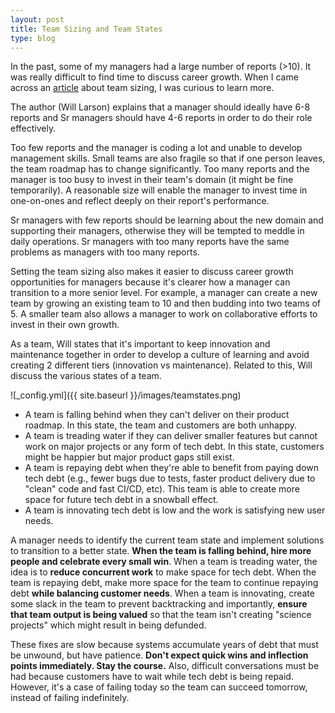 ```yaml
---
layout: post
title: Team Sizing and Team States
type: blog
---
```


In the past, some of my managers had a large number of reports (>10). It was really difficult to find time to discuss career growth. When I came across an [article](https://review.firstround.com/how-to-size-and-assess-teams-from-an-eng-lead-at-stripe-uber-and-digg/#keep-innovation-and-maintenance-together) about team sizing, I was curious to learn more. 

The author (Will Larson) explains that a manager should ideally have 6-8 reports and Sr managers should have 4-6 reports in order to do their role effectively.

Too few reports and the manager is coding a lot and unable to develop management skills. Small teams are also fragile so that if one person leaves, the team roadmap has to change significantly. Too many reports and the manager is too busy to invest in their team's domain (it might be fine temporarily). A reasonable size will enable the manager to invest time in one-on-ones and reflect deeply on their report's performance.

Sr managers with few reports should be learning about the new domain and supporting their managers, otherwise they will be tempted to meddle in daily operations. Sr managers with too many reports have the same problems as managers with too many reports.

Setting the team sizing also makes it easier to discuss career growth opportunities for managers because it's clearer how a manager can transition to a more senior level. For example, a manager can create a new team by growing an existing team to 10 and then budding into two teams of 5. A smaller team also allows a manager to work on collaborative efforts to invest in their own growth.

As a team, Will states that it's important to keep innovation and maintenance together in order to develop a culture of learning and avoid creating 2 different tiers (innovation vs maintenance). Related to this, Will discuss the various states of a team.

![_config.yml]({{ site.baseurl }}/images/teamstates.png)

* A team is falling behind when they can't deliver on their product roadmap. In this state, the team and customers are both unhappy. 
* A team is treading water if they can deliver smaller features but cannot work on major projects or any form of tech debt. In this state, customers might be happier but major product gaps still exist. 
* A team is repaying debt when they're able to benefit from paying down tech debt (e.g., fewer bugs due to tests, faster product delivery due to "clean" code and fast CI/CD, etc). This team is able to create more space for future tech debt in a snowball effect.
* A team is innovating tech debt is low and the work is satisfying new user needs.

A manager needs to identify the current team state and implement solutions to transition to a better state. **When the team is falling behind, hire more people and celebrate every small win**. When a team is treading water, the idea is to **reduce concurrent work** to make space for tech debt. When the team is repaying debt, make more space for the team to continue repaying debt **while balancing customer needs**. When a team is innovating, create some slack in the team to prevent backtracking and importantly, **ensure that team output is being valued** so that the team isn't creating "science projects" which might result in being defunded. 

These fixes are slow because systems accumulate years of debt that must be unwound, but have patience. **Don't expect quick wins and inflection points immediately. Stay the course.** Also, difficult conversations must be had because customers have to wait while tech debt is being repaid. However, it's a case of failing today so the team can succeed tomorrow, instead of failing indefinitely.